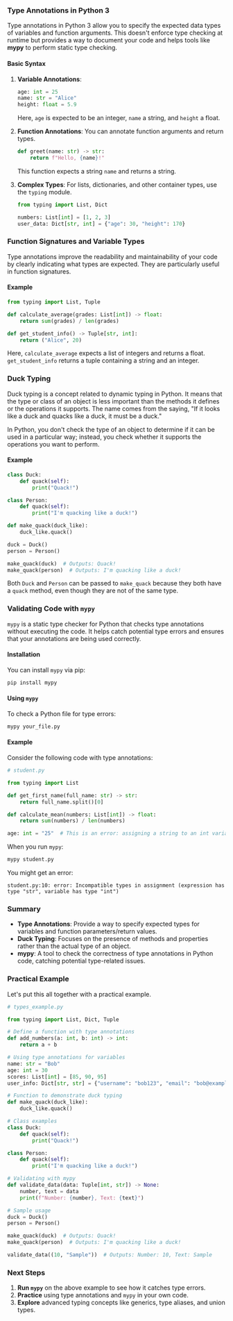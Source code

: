 ### Type Annotations in Python 3

Type annotations in Python 3 allow you to specify the expected data types of variables and function arguments. This doesn't enforce type checking at runtime but provides a way to document your code and helps tools like **mypy** to perform static type checking.

#### Basic Syntax

1. **Variable Annotations**:

   ```python
   age: int = 25
   name: str = "Alice"
   height: float = 5.9
   ```

   Here, `age` is expected to be an integer, `name` a string, and `height` a float.

2. **Function Annotations**:
   You can annotate function arguments and return types.

   ```python
   def greet(name: str) -> str:
       return f"Hello, {name}!"
   ```

   This function expects a string `name` and returns a string.

3. **Complex Types**:
   For lists, dictionaries, and other container types, use the `typing` module.

   ```python
   from typing import List, Dict

   numbers: List[int] = [1, 2, 3]
   user_data: Dict[str, int] = {"age": 30, "height": 170}
   ```

### Function Signatures and Variable Types

Type annotations improve the readability and maintainability of your code by clearly indicating what types are expected. They are particularly useful in function signatures.

#### Example

```python
from typing import List, Tuple

def calculate_average(grades: List[int]) -> float:
    return sum(grades) / len(grades)

def get_student_info() -> Tuple[str, int]:
    return ("Alice", 20)
```

Here, `calculate_average` expects a list of integers and returns a float. `get_student_info` returns a tuple containing a string and an integer.

### Duck Typing

Duck typing is a concept related to dynamic typing in Python. It means that the type or class of an object is less important than the methods it defines or the operations it supports. The name comes from the saying, "If it looks like a duck and quacks like a duck, it must be a duck."

In Python, you don't check the type of an object to determine if it can be used in a particular way; instead, you check whether it supports the operations you want to perform.

#### Example

```python
class Duck:
    def quack(self):
        print("Quack!")

class Person:
    def quack(self):
        print("I'm quacking like a duck!")

def make_quack(duck_like):
    duck_like.quack()

duck = Duck()
person = Person()

make_quack(duck)  # Outputs: Quack!
make_quack(person)  # Outputs: I'm quacking like a duck!
```

Both `Duck` and `Person` can be passed to `make_quack` because they both have a `quack` method, even though they are not of the same type.

### Validating Code with `mypy`

`mypy` is a static type checker for Python that checks type annotations without executing the code. It helps catch potential type errors and ensures that your annotations are being used correctly.

#### Installation

You can install `mypy` via pip:

```bash
pip install mypy
```

#### Using `mypy`

To check a Python file for type errors:

```bash
mypy your_file.py
```

#### Example

Consider the following code with type annotations:

```python
# student.py

from typing import List

def get_first_name(full_name: str) -> str:
    return full_name.split()[0]

def calculate_mean(numbers: List[int]) -> float:
    return sum(numbers) / len(numbers)

age: int = "25"  # This is an error: assigning a string to an int variable
```

When you run `mypy`:

```bash
mypy student.py
```

You might get an error:

```
student.py:10: error: Incompatible types in assignment (expression has type "str", variable has type "int")
```

### Summary

- **Type Annotations**: Provide a way to specify expected types for variables and function parameters/return values.
- **Duck Typing**: Focuses on the presence of methods and properties rather than the actual type of an object.
- **mypy**: A tool to check the correctness of type annotations in Python code, catching potential type-related issues.

### Practical Example

Let's put this all together with a practical example.

```python
# types_example.py

from typing import List, Dict, Tuple

# Define a function with type annotations
def add_numbers(a: int, b: int) -> int:
    return a + b

# Using type annotations for variables
name: str = "Bob"
age: int = 30
scores: List[int] = [85, 90, 95]
user_info: Dict[str, str] = {"username": "bob123", "email": "bob@example.com"}

# Function to demonstrate duck typing
def make_quack(duck_like):
    duck_like.quack()

# Class examples
class Duck:
    def quack(self):
        print("Quack!")

class Person:
    def quack(self):
        print("I'm quacking like a duck!")

# Validating with mypy
def validate_data(data: Tuple[int, str]) -> None:
    number, text = data
    print(f"Number: {number}, Text: {text}")

# Sample usage
duck = Duck()
person = Person()

make_quack(duck)  # Outputs: Quack!
make_quack(person)  # Outputs: I'm quacking like a duck!

validate_data((10, "Sample"))  # Outputs: Number: 10, Text: Sample
```

### Next Steps

1. **Run `mypy`** on the above example to see how it catches type errors.
2. **Practice** using type annotations and `mypy` in your own code.
3. **Explore** advanced typing concepts like generics, type aliases, and union types.
